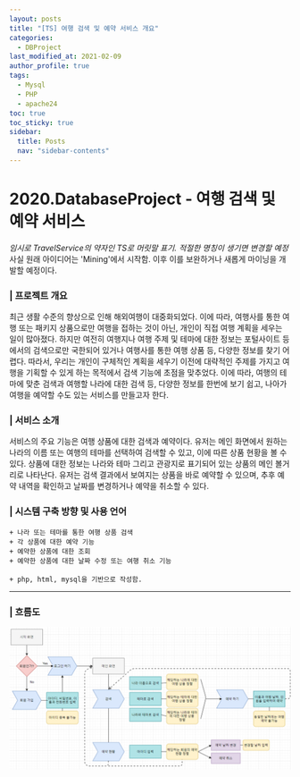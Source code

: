 ```yaml
---
layout: posts
title: "[TS] 여행 검색 및 예약 서비스 개요"
categories:
  - DBProject
last_modified_at: 2021-02-09
author_profile: true
tags:
  - Mysql
  - PHP
  - apache24
toc: true
toc_sticky: true
sidebar:
  title: Posts
  nav: "sidebar-contents"
---
```

# 2020.DatabaseProject - 여행 검색 및 예약 서비스

*임시로 TravelService의 약자인 TS로 머릿말 표기. 적절한 명칭이 생기면 변경할 예정*
사실 원래 아이디어는 'Mining'에서 시작함. 이후 이를 보완하거나 새롭게 마이닝을 개발할 예정이다.

### | 프로젝트 개요
 최근 생활 수준의 향상으로 인해 해외여행이 대중화되었다. 이에 따라, 여행사를 통한 여행 또는 패키지 상품으로만 여행을 접하는 것이 아닌, 개인이 직접 여행 계획을 세우는 일이 많아졌다. 하지만 여전히 여행지나 여행 주제 및 테마에 대한 정보는 포털사이트 등에서의 검색으로만 국한되어 있거나 여행사를 통한 여행 상품 등, 다양한 정보를 찾기 어렵다. 따라서, 우리는 개인이 구체적인 계획을 세우기 이전에 대략적인 주제를 가지고 여행을 기획할 수 있게 하는 목적에서 검색 기능에 초점을 맞추었다. 이에 따라, 여행의 테마에 맞춘 검색과 여행할 나라에 대한 검색 등, 다양한 정보를 한번에 보기 쉽고, 나아가 여행을 예약할 수도 있는 서비스를 만들고자 한다.


### | 서비스 소개
 서비스의 주요 기능은 여행 상품에 대한 검색과 예약이다. 유저는 메인 화면에서 원하는 나라의 이름 또는 여행의 테마를 선택하여 검색할 수 있고, 이에 따른 상품 현황을 볼 수 있다. 상품에 대한 정보는 나라와 테마 그리고 관광지로 표기되어 있는 상품의 메인 볼거리로 나타난다. 유저는 검색 결과에서 보여지는 상품을 바로 예약할 수 있으며, 추후 예약 내역을 확인하고 날짜를 변경하거나 예약을 취소할 수 있다.


### | 시스템 구축 방향 및 사용 언어
    + 나라 또는 테마를 통한 여행 상품 검색
    + 각 상품에 대한 예약 기능
    + 예약한 상품에 대한 조회
    + 예약한 상품에 대한 날짜 수정 또는 여행 취소 기능

    + php, html, mysql을 기반으로 작성함.
--------------------------------------------------------


### | 흐름도
![플로우차트](/assets/image/flowchart.PNG)
